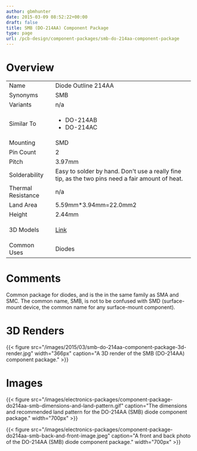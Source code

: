 ```yaml
---
author: gbmhunter
date: 2015-03-09 08:52:22+00:00
draft: false
title: SMB (DO-214AA) Component Package
type: page
url: /pcb-design/component-packages/smb-do-214aa-component-package
---
```


# Overview

<table ><tbody ><tr >
<td >Name
</td>
<td >Diode Outline 214AA
</td></tr><tr >
<td >Synonyms
</td>
<td >SMB
</td></tr><tr >
<td >Variants
</td>
<td >n/a
</td></tr><tr >
<td >Similar To
</td>
<td >
<ul>
<li>DO-214AB</li>
<li>DO-214AC</li>
</ul>
</td></tr><tr >
<td >Mounting
</td>
<td >SMD
</td></tr><tr >
<td >Pin Count
</td>
<td >2
</td></tr><tr >
<td >Pitch
</td>
<td >3.97mm
</td></tr><tr >
<td >Solderability
</td>
<td >Easy to solder by hand. Don't use a really fine tip, as the two pins need a fair amount of heat.
</td></tr><tr >
<td >Thermal Resistance
</td>
<td >n/a
</td></tr><tr >
<td >Land Area
</td>
<td >5.59mm*3.94mm=22.0mm2
</td></tr><tr >
<td >Height
</td>
<td >2.44mm
</td></tr><tr >
<td >3D Models
</td>
<td>
<p><a href="http://www.3dcontentcentral.com/secure/download-model.aspx?catalogid=171&amp;id=85500">Link</a></p>
</td></tr><tr >
<td >Common Uses
</td>
<td>Diodes</td>
</tr></tbody></table>

# Comments

Common package for diodes, and is the in the same family as SMA and SMC. The common name, SMB, is not to be confused with SMD (surface-mount device, the common name for any surface-mount component).

# 3D Renders

{{< figure src="/images/2015/03/smb-do-214aa-component-package-3d-render.jpg" width="366px" caption="A 3D render of the SMB (DO-214AA) component package."  >}}

# Images

{{< figure src="/images/electronics-packages/component-package-do214aa-smb-dimensions-and-land-pattern.gif" caption="The dimensions and recommended land pattern for the DO-214AA (SMB) diode component package."  width="700px" >}}

{{< figure src="/images/electronics-packages/component-package-do214aa-smb-back-and-front-image.jpeg" caption="A front and back photo of the DO-214AA (SMB) diode component package."  width="700px" >}}

